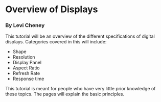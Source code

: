 # Overview of Displays
### By Levi Cheney
This tutorial will be an overview of the different specifications of digital displays. Categories covered in this will include:
- Shape
- Resolution
- Display Panel
- Aspect Ratio
- Refresh Rate
- Response time

This tutorial is meant for people who have very little prior knowledge of these topics. The pages will explain the basic principles. 
